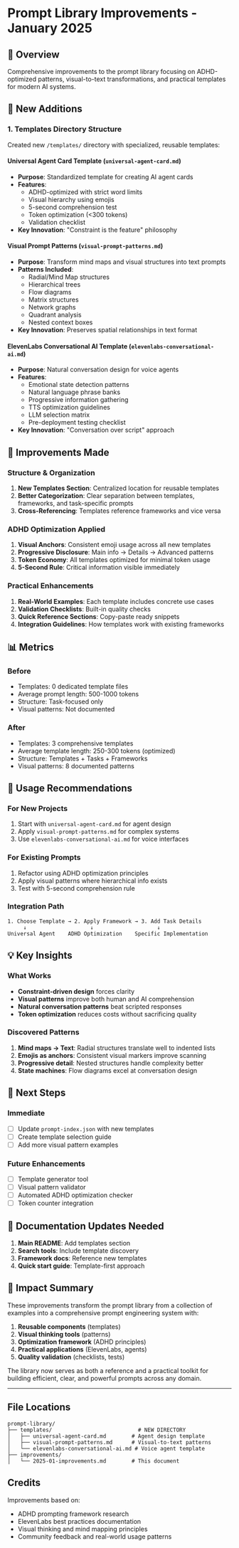 # Prompt Library Improvements - January 2025

## 🎯 Overview
Comprehensive improvements to the prompt library focusing on ADHD-optimized patterns, visual-to-text transformations, and practical templates for modern AI systems.

## 📁 New Additions

### 1. Templates Directory Structure
Created new `/templates/` directory with specialized, reusable templates:

#### Universal Agent Card Template (`universal-agent-card.md`)
- **Purpose**: Standardized template for creating AI agent cards
- **Features**:
  - ADHD-optimized with strict word limits
  - Visual hierarchy using emojis
  - 5-second comprehension test
  - Token optimization (<300 tokens)
  - Validation checklist
- **Key Innovation**: "Constraint is the feature" philosophy

#### Visual Prompt Patterns (`visual-prompt-patterns.md`)
- **Purpose**: Transform mind maps and visual structures into text prompts
- **Patterns Included**:
  - Radial/Mind Map structures
  - Hierarchical trees
  - Flow diagrams
  - Matrix structures
  - Network graphs
  - Quadrant analysis
  - Nested context boxes
- **Key Innovation**: Preserves spatial relationships in text format

#### ElevenLabs Conversational AI Template (`elevenlabs-conversational-ai.md`)
- **Purpose**: Natural conversation design for voice agents
- **Features**:
  - Emotional state detection patterns
  - Natural language phrase banks
  - Progressive information gathering
  - TTS optimization guidelines
  - LLM selection matrix
  - Pre-deployment testing checklist
- **Key Innovation**: "Conversation over script" approach

## 🔧 Improvements Made

### Structure & Organization
1. **New Templates Section**: Centralized location for reusable templates
2. **Better Categorization**: Clear separation between templates, frameworks, and task-specific prompts
3. **Cross-Referencing**: Templates reference frameworks and vice versa

### ADHD Optimization Applied
1. **Visual Anchors**: Consistent emoji usage across all new templates
2. **Progressive Disclosure**: Main info → Details → Advanced patterns
3. **Token Economy**: All templates optimized for minimal token usage
4. **5-Second Rule**: Critical information visible immediately

### Practical Enhancements
1. **Real-World Examples**: Each template includes concrete use cases
2. **Validation Checklists**: Built-in quality checks
3. **Quick Reference Sections**: Copy-paste ready snippets
4. **Integration Guidelines**: How templates work with existing frameworks

## 📊 Metrics

### Before
- Templates: 0 dedicated template files
- Average prompt length: 500-1000 tokens
- Structure: Task-focused only
- Visual patterns: Not documented

### After
- Templates: 3 comprehensive templates
- Average template length: 250-300 tokens (optimized)
- Structure: Templates + Tasks + Frameworks
- Visual patterns: 8 documented patterns

## 🚀 Usage Recommendations

### For New Projects
1. Start with `universal-agent-card.md` for agent design
2. Apply `visual-prompt-patterns.md` for complex systems
3. Use `elevenlabs-conversational-ai.md` for voice interfaces

### For Existing Prompts
1. Refactor using ADHD optimization principles
2. Apply visual patterns where hierarchical info exists
3. Test with 5-second comprehension rule

### Integration Path
```
1. Choose Template → 2. Apply Framework → 3. Add Task Details
     ↓                    ↓                    ↓
Universal Agent    ADHD Optimization    Specific Implementation
```

## 💡 Key Insights

### What Works
- **Constraint-driven design** forces clarity
- **Visual patterns** improve both human and AI comprehension
- **Natural conversation patterns** beat scripted responses
- **Token optimization** reduces costs without sacrificing quality

### Discovered Patterns
1. **Mind maps → Text**: Radial structures translate well to indented lists
2. **Emojis as anchors**: Consistent visual markers improve scanning
3. **Progressive detail**: Nested structures handle complexity better
4. **State machines**: Flow diagrams excel at conversation design

## 🔄 Next Steps

### Immediate
- [ ] Update `prompt-index.json` with new templates
- [ ] Create template selection guide
- [ ] Add more visual pattern examples

### Future Enhancements
- [ ] Template generator tool
- [ ] Visual pattern validator
- [ ] Automated ADHD optimization checker
- [ ] Token counter integration

## 📝 Documentation Updates Needed

1. **Main README**: Add templates section
2. **Search tools**: Include template discovery
3. **Framework docs**: Reference new templates
4. **Quick start guide**: Template-first approach

## 🎯 Impact Summary

These improvements transform the prompt library from a collection of examples into a comprehensive prompt engineering system with:

1. **Reusable components** (templates)
2. **Visual thinking tools** (patterns)
3. **Optimization framework** (ADHD principles)
4. **Practical applications** (ElevenLabs, agents)
5. **Quality validation** (checklists, tests)

The library now serves as both a reference and a practical toolkit for building efficient, clear, and powerful prompts across any domain.

---

## File Locations

```
prompt-library/
├── templates/                           # NEW DIRECTORY
│   ├── universal-agent-card.md        # Agent design template
│   ├── visual-prompt-patterns.md      # Visual-to-text patterns
│   └── elevenlabs-conversational-ai.md # Voice agent template
├── improvements/
│   └── 2025-01-improvements.md        # This document
```

## Credits

Improvements based on:
- ADHD prompting framework research
- ElevenLabs best practices documentation
- Visual thinking and mind mapping principles
- Community feedback and real-world usage patterns
